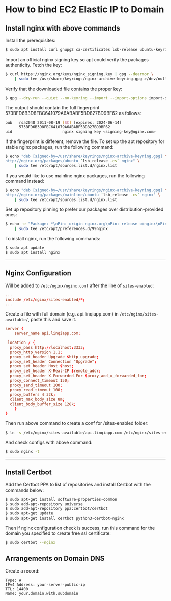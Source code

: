 # How to bind EC2 Elastic IP to Domain

## Install nginx with above commands

Install the prerequisites:

```sh
$ sudo apt install curl gnupg2 ca-certificates lsb-release ubuntu-keyring
```

Import an official nginx signing key so apt could verify the packages authenticity. Fetch the key:

```sh
$ curl https://nginx.org/keys/nginx_signing.key | gpg --dearmor \
    | sudo tee /usr/share/keyrings/nginx-archive-keyring.gpg >/dev/null
```
 
Verify that the downloaded file contains the proper key:

```sh
$ gpg --dry-run --quiet --no-keyring --import --import-options import-show /usr/share/keyrings/nginx-archive-keyring.gpg
```

The output should contain the full fingerprint 573BFD6B3D8FBC641079A6ABABF5BD827BD9BF62 as follows:

```sh
pub   rsa2048 2011-08-19 [SC] [expires: 2024-06-14]
      573BFD6B3D8FBC641079A6ABABF5BD827BD9BF62
uid                      nginx signing key <signing-key@nginx.com>
```

If the fingerprint is different, remove the file.
To set up the apt repository for stable nginx packages, run the following command:

```sh
$ echo "deb [signed-by=/usr/share/keyrings/nginx-archive-keyring.gpg] \
http://nginx.org/packages/ubuntu `lsb_release -cs` nginx" \
    | sudo tee /etc/apt/sources.list.d/nginx.list
```

If you would like to use mainline nginx packages, run the following command instead:

```sh
$ echo "deb [signed-by=/usr/share/keyrings/nginx-archive-keyring.gpg] \
http://nginx.org/packages/mainline/ubuntu `lsb_release -cs` nginx" \
    | sudo tee /etc/apt/sources.list.d/nginx.list
```
 
Set up repository pinning to prefer our packages over distribution-provided ones:

```sh
$ echo -e "Package: *\nPin: origin nginx.org\nPin: release o=nginx\nPin-Priority: 900\n" \
    | sudo tee /etc/apt/preferences.d/99nginx
```
 
To install nginx, run the following commands:

```sh
$ sudo apt update
$ sudo apt install nginx
```

<hr>

## Nginx Configuration

Will be added to `/etc/nginx/nginx.conf` after the line of `sites-enabled`:

```conf
...
include /etc/nginx/sites-enabled/*;
...
```

Create a file with full domain (e.g. api.linqiapp.com) in `/etc/nginx/sites-available/`, paste this and save it.

```conf
server {
    server_name api.linqiapp.com;

 location / {
  proxy_pass http://localhost:3333;
  proxy_http_version 1.1;
  proxy_set_header Upgrade $http_upgrade;
  proxy_set_header Connection "Upgrade";
  proxy_set_header Host $host;
  proxy_set_header X-Real-IP $remote_addr;
  proxy_set_header X-Forwarded-For $proxy_add_x_forwarded_for;
  proxy_connect_timeout 150;
  proxy_send_timeout 100;
  proxy_read_timeout 100;
  proxy_buffers 4 32k;
  client_max_body_size 8m;
  client_body_buffer_size 128k;
    }
}
```

Then run above command to create a conf for /sites-enabled folder:

```sh
$ ln -s /etc/nginx/sites-available/api.linqiapp.com /etc/nginx/sites-enabled/api.linqiapp.com
```

And check configs with above command:

```sh
$ sudo nginx -t
```

<hr>

## Install Certbot

Add the Certbot PPA to list of repositories and install Certbot with the commands below:

```sh
$ sudo apt-get install software-properties-common
$ sudo add-apt-repository universe
$ sudo add-apt-repository ppa:certbot/certbot
$ sudo apt-get update
$ sudo apt-get install certbot python3-certbot-nginx
```

Then if nginx configuration check is success, run this command for the domain you specified to create free ssl certificate:

```sh
$ sudo certbot --nginx
```

## Arrangements on Domain DNS

Create a record:

```
Type: A
IPv4 Address: your-server-public-ip
TTL: 14400
Name: your.domain.with.subdomain
```

